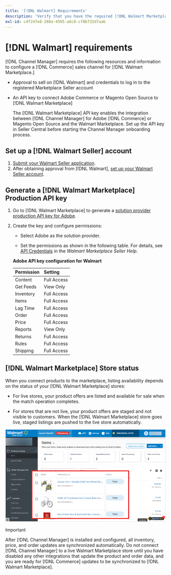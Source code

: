 ```yaml
---
title: '[!DNL Walmart] Requirements'
description: 'Verify that you have the required [!DNL Walmart Marketplace]information and resources to integrate with Channel Manager.'
exl-id: c4f247e8-280a-4595-a6c8-cf8b732d7aab
---
```

# [!DNL Walmart] requirements

[!DNL Channel Manager] requires the following resources and information to configure a [!DNL Commerce] sales channel for [!DNL Walmart Marketplace.]

* Approval to sell on [!DNL Walmart] and credentials to log in to the registered Marketplace Seller account

* An API key to connect Adobe Commerce or Magento Open Source to [!DNL Walmart Marketplace]

  The [!DNL Walmart Marketplace] API key enables the integration between [!DNL Channel Manager] for Adobe [!DNL Commerce] or Magento Open Source and the Walmart Marketplace. Set up the API key in Seller Central before starting the Channel Manager onboarding process.

## Set up a [!DNL Walmart Seller] account

1. [Submit your Walmart Seller application](https://marketplace-apply.walmart.com/apply?id=0014M00001zivMpQAI).
1. After obtaining approval from [!DNL Walmart], [set up your Walmart Seller account](https://sellerhelp.walmart.com/seller/s/guide?article=000008219).

## Generate a [!DNL Walmart Marketplace] Production API key

1. Go to [!DNL Walmart Marketplace] to generate a [solution provider production API key for Adobe](https://developer.walmart.com/#preloginModal?redirectUri=https%3A%2F%2Fdeveloper.walmart.com%2Faccount%2FgenerateKey).

1. Create the key and configure permissions:

   * Select Adobe as the solution provider.
   
   * Set the permissions as shown in the following table. For details, see [API Credentials](https://sellerhelp.walmart.com/seller/s/guide?article=000006422) in the _Walmart Marketplace Seller Help_.

    **Adobe API key configuration for Walmart**

    | **Permission** | **Setting** |
    |----------------|-------------|
    | Content        | Full Access |
    | Get Feeds      | View Only   |
    | Inventory      | Full Access |
    | Items          | Full Access |
    | Lag Time       | Full Access |
    | Order          | Full Access |
    | Price          | Full Access |
    | Reports        | View Only   |
    | Returns        | Full Access |
    | Rules          | Full Access |
    | Shipping       | Full Access |

## [!DNL Walmart Marketplace] Store status

When you connect products to the marketplace, listing availability depends on the status of your [!DNL Walmart Marketplace] stores:

* For live stores, your product offers are listed and available for sale when the match operation completes. 

* For stores that are not live, your product offers are staged and not visible to customers. When the [!DNL Walmart Marketplace] store goes live, staged listings are pushed to the live store automatically. 

![[!DNL Walmart Seller Central] staged products](assets/walmart-seller-central-staged.png)

>[!IMPORTANT]
>
>After [!DNL Channel Manager] is installed and configured, all inventory, price, and order updates are synchronized automatically. Do not connect [!DNL Channel Manager] to a live Walmart Marketplace store until you have disabled any other integrations that update the product and order data, and you are ready for [!DNL Commerce] updates to be synchronized to [!DNL Walmart Marketplace].

